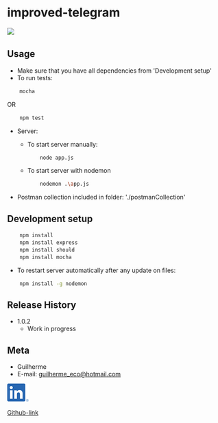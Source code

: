 # improved-telegram

![](header.png)

## Usage

* Make sure that you have all dependencies from 'Development setup'
* To run tests:
```sh
    mocha
```
OR
```sh
    npm test
```
* Server:
    * To start server manually:
        ```sh
            node app.js
        ```
    * To start server with nodemon
        ```sh
            nodemon .\app.js
        ```

* Postman collection included in folder: './postmanCollection'

## Development setup

```sh
    npm install
    npm install express
    npm install should
    npm install mocha
```

* To restart server automatically after any update on files:
```sh
    npm install -g nodemon
```


## Release History

* 1.0.2
    * Work in progress

## Meta

*   Guilherme
*   E-mail: guilherme_eco@hotmail.com

[![Linkedin][linkedin-image]][linkedin-url]

[Github-link](https://github.com/eckowz/)

<!-- Markdown link & img dfn's -->
[npm-image]: https://img.shields.io/npm/v/datadog-metrics.svg?style=flat-square
[npm-url]: https://npmjs.org/package/datadog-metrics
[npm-downloads]: https://img.shields.io/npm/dm/datadog-metrics.svg?style=flat-square
[wiki]: https://github.com/yourname/yourproject/wiki
[linkedin-image]: https://raw.githubusercontent.com/eckowz/minhaPagina/master/res/img/LI-In-Bug.png
[linkedin-url]: https://www.linkedin.com/in/guilherme-eco-7a892aa7/
